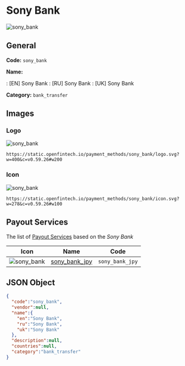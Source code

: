 
# Sony Bank 
![sony_bank](https://static.openfintech.io/payment_methods/sony_bank/logo.svg?w=400&c=v0.59.26#w200)  

## General 
**Code:** `sony_bank` 
 
**Name:** 
 
:	[EN] Sony Bank 
:	[RU] Sony Bank 
:	[UK] Sony Bank 
 
**Category:** `bank_transfer` 
 

## Images 

### Logo 
![sony_bank](https://static.openfintech.io/payment_methods/sony_bank/logo.svg?w=400&c=v0.59.26#w200)  

```
https://static.openfintech.io/payment_methods/sony_bank/logo.svg?w=400&c=v0.59.26#w200
```  

### Icon 
![sony_bank](https://static.openfintech.io/payment_methods/sony_bank/icon.svg?w=278&c=v0.59.26#w100)  

```
https://static.openfintech.io/payment_methods/sony_bank/icon.svg?w=278&c=v0.59.26#w100
```  

## Payout Services 
 
The list of [Payout Services](/payout-services/) based on the _Sony Bank_ 

|Icon|Name|Code| 
|:---:|:---:|:---:| 
|![sony_bank](https://static.openfintech.io/payout_methods/sony_bank/icon.svg?w=278&c=v0.59.26#w40) |[sony_bank_jpy](/payout-services/sony_bank_jpy/)|`sony_bank_jpy`| 
 

## JSON Object 

```json
{
  "code":"sony_bank",
  "vendor":null,
  "name":{
    "en":"Sony Bank",
    "ru":"Sony Bank",
    "uk":"Sony Bank"
  },
  "description":null,
  "countries":null,
  "category":"bank_transfer"
}
```  
